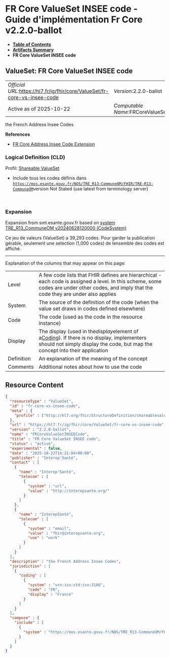 # FR Core ValueSet INSEE code - Guide d'implémentation Fr Core v2.2.0-ballot

* [**Table of Contents**](toc.md)
* [**Artifacts Summary**](artifacts.md)
* **FR Core ValueSet INSEE code**

## ValueSet: FR Core ValueSet INSEE code 

| | |
| :--- | :--- |
| *Official URL*:https://hl7.fr/ig/fhir/core/ValueSet/fr-core-vs-insee-code | *Version*:2.2.0-ballot |
| Active as of 2025-10-22 | *Computable Name*:FRCoreValueSetINSEECode |

 
the French Address Insee Codes 

 **References** 

* [FR Core Address Insee Code Extension](StructureDefinition-fr-core-address-insee-code.md)

### Logical Definition (CLD)

Profil: [Shareable ValueSet](http://hl7.org/fhir/R4/shareablevalueset.html)

* Include tous les codes définis dans [`https://mos.esante.gouv.fr/NOS/TRE_R13-CommuneOM/FHIR/TRE-R13-CommuneOM`](https://interop.esante.gouv.fr/terminologies/1.2.0/CodeSystem-TRE-R13-CommuneOM.html)version Not Stated (use latest from terminology server)

 

### Expansion

Expansion from smt.esante.gouv.fr based on [system TRE_R13_CommuneOM v20240628120000 (CodeSystem)](https://interop.esante.gouv.fr/terminologies/1.2.0/CodeSystem-TRE-R13-CommuneOM.html)

Ce jeu de valeurs (ValueSet) a 39,293 codes. Pour garder la publication gérable, seulement une selection (1,000 codes) de lensemble des codes est affiché.

-------

 Explanation of the columns that may appear on this page: 

| | |
| :--- | :--- |
| Level | A few code lists that FHIR defines are hierarchical - each code is assigned a level. In this scheme, some codes are under other codes, and imply that the code they are under also applies |
| System | The source of the definition of the code (when the value set draws in codes defined elsewhere) |
| Code | The code (used as the code in the resource instance) |
| Display | The display (used in the*display*element of a[Coding](http://hl7.org/fhir/R4/datatypes.html#Coding)). If there is no display, implementers should not simply display the code, but map the concept into their application |
| Definition | An explanation of the meaning of the concept |
| Comments | Additional notes about how to use the code |



## Resource Content

```json
{
  "resourceType" : "ValueSet",
  "id" : "fr-core-vs-insee-code",
  "meta" : {
    "profile" : ["http://hl7.org/fhir/StructureDefinition/shareablevalueset"]
  },
  "url" : "https://hl7.fr/ig/fhir/core/ValueSet/fr-core-vs-insee-code",
  "version" : "2.2.0-ballot",
  "name" : "FRCoreValueSetINSEECode",
  "title" : "FR Core ValueSet INSEE code",
  "status" : "active",
  "experimental" : false,
  "date" : "2025-10-22T14:21:04+00:00",
  "publisher" : "Interop'Santé",
  "contact" : [
    {
      "name" : "Interop'Santé",
      "telecom" : [
        {
          "system" : "url",
          "value" : "http://interopsante.org/"
        }
      ]
    },
    {
      "name" : "InteropSanté",
      "telecom" : [
        {
          "system" : "email",
          "value" : "fhir@interopsante.org",
          "use" : "work"
        }
      ]
    }
  ],
  "description" : "the French Address Insee Codes",
  "jurisdiction" : [
    {
      "coding" : [
        {
          "system" : "urn:iso:std:iso:3166",
          "code" : "FR",
          "display" : "France"
        }
      ]
    }
  ],
  "compose" : {
    "include" : [
      {
        "system" : "https://mos.esante.gouv.fr/NOS/TRE_R13-CommuneOM/FHIR/TRE-R13-CommuneOM"
      }
    ]
  }
}

```
